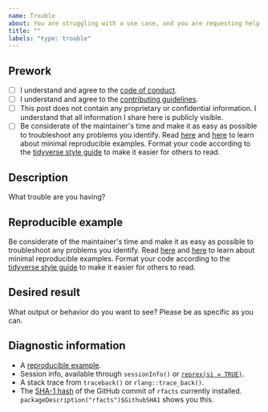 ```yaml
---
name: Trouble
about: You are struggling with a use case, and you are requesting help.
title: ""
labels: "type: trouble"
---
```


## Prework

* [ ] I understand and agree to the [code of conduct](https://github.com/EliLillyCo/rfacts/blob/master/CODE_OF_CONDUCT.md).
* [ ] I understand and agree to the [contributing guidelines](https://github.com/EliLillyCo/rfacts/blob/master/CONTRIBUTING.md).
* [ ] This post does not contain any proprietary or confidential information. I understand that all information I share here is publicly visible.
* [ ] Be considerate of the maintainer's time and make it as easy as possible to troubleshoot any problems you identify. Read [here](https://stackoverflow.com/questions/5963269/how-to-make-a-great-r-reproducible-example) and [here](https://www.tidyverse.org/help/) to learn about minimal reproducible examples. Format your code according to the [tidyverse style guide](https://style.tidyverse.org/) to make it easier for others to read.

## Description

What trouble are you having?

## Reproducible example

Be considerate of the maintainer's time and make it as easy as possible to troubleshoot any problems you identify. Read [here](https://stackoverflow.com/questions/5963269/how-to-make-a-great-r-reproducible-example) and [here](https://www.tidyverse.org/help/) to learn about minimal reproducible examples. Format your code according to the [tidyverse style guide](https://style.tidyverse.org/) to make it easier for others to read.

## Desired result

What output or behavior do you want to see? Please be as specific as you can.

## Diagnostic information

* A [reproducible example](https://github.com/tidyverse/reprex).
* Session info, available through `sessionInfo()` or [`reprex(si = TRUE)`](https://github.com/tidyverse/reprex).
* A stack trace from `traceback()` or `rlang::trace_back()`.
* The [SHA-1 hash](https://git-scm.com/book/en/v1/Getting-Started-Git-Basics#Git-Has-Integrity) of the GitHub commit of `rfacts` currently installed. `packageDescription("rfacts")$GithubSHA1` shows you this.


